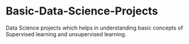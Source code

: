 # Basic-Data-Science-Projects
Data Science projects which helps in understanding basic concepts of Supervised learning and unsupervised learning.
